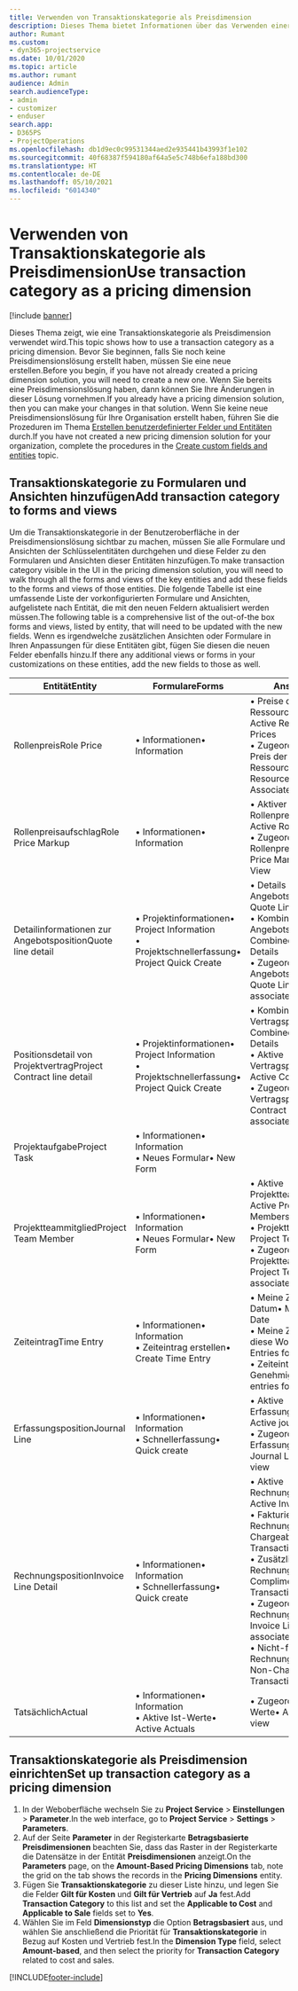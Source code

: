 ```yaml
---
title: Verwenden von Transaktionskategorie als Preisdimension
description: Dieses Thema bietet Informationen über das Verwenden einer Transaktionskategorie als Preisdimension.
author: Rumant
ms.custom:
- dyn365-projectservice
ms.date: 10/01/2020
ms.topic: article
ms.author: rumant
audience: Admin
search.audienceType:
- admin
- customizer
- enduser
search.app:
- D365PS
- ProjectOperations
ms.openlocfilehash: db1d9ec0c99531344aed2e935441b43993f1e102
ms.sourcegitcommit: 40f68387f594180af64a5e5c748b6efa188bd300
ms.translationtype: HT
ms.contentlocale: de-DE
ms.lasthandoff: 05/10/2021
ms.locfileid: "6014340"
---
```

# <a name="use-transaction-category-as-a-pricing-dimension"></a><span data-ttu-id="f530f-103">Verwenden von Transaktionskategorie als Preisdimension</span><span class="sxs-lookup"><span data-stu-id="f530f-103">Use transaction category as a pricing dimension</span></span>

[!include [banner](../includes/psa-now-project-operations.md)]

<span data-ttu-id="f530f-104">Dieses Thema zeigt, wie eine Transaktionskategorie als Preisdimension verwendet wird.</span><span class="sxs-lookup"><span data-stu-id="f530f-104">This topic shows how to use a transaction category as a pricing dimension.</span></span> <span data-ttu-id="f530f-105">Bevor Sie beginnen, falls Sie noch keine Preisdimensionslösung erstellt haben, müssen Sie eine neue erstellen.</span><span class="sxs-lookup"><span data-stu-id="f530f-105">Before you begin, if you have not already created a pricing dimension solution, you will need to create a new one.</span></span> <span data-ttu-id="f530f-106">Wenn Sie bereits eine Preisdimensionslösung haben, dann können Sie Ihre Änderungen in dieser Lösung vornehmen.</span><span class="sxs-lookup"><span data-stu-id="f530f-106">If you already have a pricing dimension solution, then you can make your changes in that solution.</span></span> <span data-ttu-id="f530f-107">Wenn Sie keine neue Preisdimensionslösung für Ihre Organisation erstellt haben, führen Sie die Prozeduren im Thema [Erstellen benutzerdefinierter Felder und Entitäten](create-custom-fields-entities.md) durch.</span><span class="sxs-lookup"><span data-stu-id="f530f-107">If you have not created a new pricing dimension solution for your organization, complete the procedures in the [Create custom fields and entities](create-custom-fields-entities.md) topic.</span></span>

## <a name="add-transaction-category-to-forms-and-views"></a><span data-ttu-id="f530f-108">Transaktionskategorie zu Formularen und Ansichten hinzufügen</span><span class="sxs-lookup"><span data-stu-id="f530f-108">Add transaction category to forms and views</span></span>
<span data-ttu-id="f530f-109">Um die Transaktionskategorie in der Benutzeroberfläche in der Preisdimensionslösung sichtbar zu machen, müssen Sie alle Formulare und Ansichten der Schlüsselentitäten durchgehen und diese Felder zu den Formularen und Ansichten dieser Entitäten hinzufügen.</span><span class="sxs-lookup"><span data-stu-id="f530f-109">To make transaction category visible in the UI in the pricing dimension solution, you will need to walk through all the forms and views of the key entities and add these fields to the forms and views of those entities.</span></span>
<span data-ttu-id="f530f-110">Die folgende Tabelle ist eine umfassende Liste der vorkonfigurierten Formulare und Ansichten, aufgelistete nach Entität, die mit den neuen Feldern aktualisiert werden müssen.</span><span class="sxs-lookup"><span data-stu-id="f530f-110">The following table is a comprehensive list of the out-of-the box forms and views, listed by entity, that will need to be updated with the new fields.</span></span> <span data-ttu-id="f530f-111">Wenn es irgendwelche zusätzlichen Ansichten oder Formulare in Ihren Anpassungen für diese Entitäten gibt, fügen Sie diesen die neuen Felder ebenfalls hinzu.</span><span class="sxs-lookup"><span data-stu-id="f530f-111">If there any additional views or forms in your customizations on these entities, add the new fields to those as well.</span></span>

|  <span data-ttu-id="f530f-112">Entität</span><span class="sxs-lookup"><span data-stu-id="f530f-112">Entity</span></span>        | <span data-ttu-id="f530f-113">Formulare</span><span class="sxs-lookup"><span data-stu-id="f530f-113">Forms</span></span>     |<span data-ttu-id="f530f-114">Ansichten</span><span class="sxs-lookup"><span data-stu-id="f530f-114">Views</span></span>        |
| ------------------------------|---------------------------------|----------------------------------|
|  <span data-ttu-id="f530f-115">Rollenpreis</span><span class="sxs-lookup"><span data-stu-id="f530f-115">Role Price</span></span>|<span data-ttu-id="f530f-116">• Informationen</span><span class="sxs-lookup"><span data-stu-id="f530f-116">• Information</span></span> |<span data-ttu-id="f530f-117">• Preise der aktiven Ressourcenkategorie</span><span class="sxs-lookup"><span data-stu-id="f530f-117">• Active Resource Category Prices</span></span><br> <span data-ttu-id="f530f-118">• Zugeordnete Ansicht: Preis der Ressourcenkategorie</span><span class="sxs-lookup"><span data-stu-id="f530f-118">• Resource Category Price Associated View</span></span>|
|  <span data-ttu-id="f530f-119">Rollenpreisaufschlag</span><span class="sxs-lookup"><span data-stu-id="f530f-119">Role Price Markup</span></span>|<span data-ttu-id="f530f-120">• Informationen</span><span class="sxs-lookup"><span data-stu-id="f530f-120">• Information</span></span>|<span data-ttu-id="f530f-121">• Aktiver Rollenpreisaufschlag</span><span class="sxs-lookup"><span data-stu-id="f530f-121">• Active Role Price Markup</span></span><br><span data-ttu-id="f530f-122">• Zugeordnete Ansicht: Rollenpreisaufschlag</span><span class="sxs-lookup"><span data-stu-id="f530f-122">• Role Price Markup Associated View</span></span>|
|  <span data-ttu-id="f530f-123">Detailinformationen zur Angebotsposition</span><span class="sxs-lookup"><span data-stu-id="f530f-123">Quote line detail</span></span>|<span data-ttu-id="f530f-124">• Projektinformationen</span><span class="sxs-lookup"><span data-stu-id="f530f-124">• Project Information</span></span><br><span data-ttu-id="f530f-125">• Projektschnellerfassung</span><span class="sxs-lookup"><span data-stu-id="f530f-125">• Project Quick Create</span></span>|<span data-ttu-id="f530f-126">• Details zu aktiver Angebotsposition</span><span class="sxs-lookup"><span data-stu-id="f530f-126">• Active Quote Line Detail</span></span><br><span data-ttu-id="f530f-127">• Kombinierte Angebotspositionsdetails</span><span class="sxs-lookup"><span data-stu-id="f530f-127">• Combined Quote Line Details</span></span><br><span data-ttu-id="f530f-128">• Zugeordnete Ansicht: Angebotspositionsdetail</span><span class="sxs-lookup"><span data-stu-id="f530f-128">• Quote Line Detail associated view</span></span>|
|  <span data-ttu-id="f530f-129">Positionsdetail von Projektvertrag</span><span class="sxs-lookup"><span data-stu-id="f530f-129">Project Contract line detail</span></span>|<span data-ttu-id="f530f-130">• Projektinformationen</span><span class="sxs-lookup"><span data-stu-id="f530f-130">• Project Information</span></span><br><span data-ttu-id="f530f-131">• Projektschnellerfassung</span><span class="sxs-lookup"><span data-stu-id="f530f-131">• Project Quick Create</span></span>|<span data-ttu-id="f530f-132">• Kombinierte Vertragspositionsdetails</span><span class="sxs-lookup"><span data-stu-id="f530f-132">• Combined Contract line Details</span></span><br><span data-ttu-id="f530f-133">• Aktive Vertragspositionsdetails</span><span class="sxs-lookup"><span data-stu-id="f530f-133">• Active Contract Line Details</span></span><br><span data-ttu-id="f530f-134">• Zugeordnete Ansicht: Vertragspositionsdetail</span><span class="sxs-lookup"><span data-stu-id="f530f-134">• Contract Line Detail associated view</span></span>|
|  <span data-ttu-id="f530f-135">Projektaufgabe</span><span class="sxs-lookup"><span data-stu-id="f530f-135">Project Task</span></span>|<span data-ttu-id="f530f-136">• Informationen</span><span class="sxs-lookup"><span data-stu-id="f530f-136">• Information</span></span><br><span data-ttu-id="f530f-137">• Neues Formular</span><span class="sxs-lookup"><span data-stu-id="f530f-137">• New Form</span></span>||
|  <span data-ttu-id="f530f-138">Projektteammitglied</span><span class="sxs-lookup"><span data-stu-id="f530f-138">Project Team Member</span></span>|<span data-ttu-id="f530f-139">• Informationen</span><span class="sxs-lookup"><span data-stu-id="f530f-139">• Information</span></span><br><span data-ttu-id="f530f-140">• Neues Formular</span><span class="sxs-lookup"><span data-stu-id="f530f-140">• New Form</span></span>|<span data-ttu-id="f530f-141">• Aktive Projektteammitglieder</span><span class="sxs-lookup"><span data-stu-id="f530f-141">• Active Project Team Members</span></span><br><span data-ttu-id="f530f-142">• Projektteammitglieder</span><span class="sxs-lookup"><span data-stu-id="f530f-142">• Project Team Members</span></span><br><span data-ttu-id="f530f-143">• Zugeordnete Ansicht: Projektteammitglieder</span><span class="sxs-lookup"><span data-stu-id="f530f-143">• Project Team members associated View</span></span>|
|  <span data-ttu-id="f530f-144">Zeiteintrag</span><span class="sxs-lookup"><span data-stu-id="f530f-144">Time Entry</span></span>|<span data-ttu-id="f530f-145">• Informationen</span><span class="sxs-lookup"><span data-stu-id="f530f-145">• Information</span></span><br><span data-ttu-id="f530f-146">• Zeiteintrag erstellen</span><span class="sxs-lookup"><span data-stu-id="f530f-146">• Create Time Entry</span></span>|<span data-ttu-id="f530f-147">• Meine Zeiteinträge nach Datum</span><span class="sxs-lookup"><span data-stu-id="f530f-147">• My Time Entries By Date</span></span><br><span data-ttu-id="f530f-148">• Meine Zeiteinträge für diese Woche</span><span class="sxs-lookup"><span data-stu-id="f530f-148">• My time Entries for this week</span></span><br><span data-ttu-id="f530f-149">• Zeiteinträge zur Genehmigung</span><span class="sxs-lookup"><span data-stu-id="f530f-149">• Time entries for approval</span></span>|
|  <span data-ttu-id="f530f-150">Erfassungsposition</span><span class="sxs-lookup"><span data-stu-id="f530f-150">Journal Line</span></span>|<span data-ttu-id="f530f-151">• Informationen</span><span class="sxs-lookup"><span data-stu-id="f530f-151">• Information</span></span><br><span data-ttu-id="f530f-152">• Schnellerfassung</span><span class="sxs-lookup"><span data-stu-id="f530f-152">• Quick create</span></span>|<span data-ttu-id="f530f-153">• Aktive Erfassungspositionen</span><span class="sxs-lookup"><span data-stu-id="f530f-153">• Active journal lines</span></span><br><span data-ttu-id="f530f-154">• Zugeordnete Ansicht: Erfassungsposition</span><span class="sxs-lookup"><span data-stu-id="f530f-154">• Journal Line associated view</span></span>|
|  <span data-ttu-id="f530f-155">Rechnungsposition</span><span class="sxs-lookup"><span data-stu-id="f530f-155">Invoice Line Detail</span></span>|<span data-ttu-id="f530f-156">• Informationen</span><span class="sxs-lookup"><span data-stu-id="f530f-156">• Information</span></span><br><span data-ttu-id="f530f-157">• Schnellerfassung</span><span class="sxs-lookup"><span data-stu-id="f530f-157">• Quick create</span></span>|<span data-ttu-id="f530f-158">• Aktive Rechnungspositionsdetails</span><span class="sxs-lookup"><span data-stu-id="f530f-158">• Active Invoice Line Details</span></span><br><span data-ttu-id="f530f-159">• Fakturierbare Rechnungsbuchungen</span><span class="sxs-lookup"><span data-stu-id="f530f-159">• Chargeable Invoice Transactions</span></span><br><span data-ttu-id="f530f-160">• Zusätzliche Rechnungsbuchungen</span><span class="sxs-lookup"><span data-stu-id="f530f-160">• Complimentary Invoice Transactions</span></span><br><span data-ttu-id="f530f-161">• Zugeordnete Ansicht: Rechnungspositionsdetail</span><span class="sxs-lookup"><span data-stu-id="f530f-161">• Invoice Line Detail associated view</span></span><br><span data-ttu-id="f530f-162">• Nicht-fakturierbare Rechnungsbuchungen</span><span class="sxs-lookup"><span data-stu-id="f530f-162">• Non-Chargeable Invoice Transactions</span></span>|
|  <span data-ttu-id="f530f-163">Tatsächlich</span><span class="sxs-lookup"><span data-stu-id="f530f-163">Actual</span></span>|<span data-ttu-id="f530f-164">• Informationen</span><span class="sxs-lookup"><span data-stu-id="f530f-164">• Information</span></span><br><span data-ttu-id="f530f-165">• Aktive Ist-Werte</span><span class="sxs-lookup"><span data-stu-id="f530f-165">• Active Actuals</span></span>|<span data-ttu-id="f530f-166">• Zugeordnete Ansicht: Ist-Werte</span><span class="sxs-lookup"><span data-stu-id="f530f-166">• Actual Associated view</span></span>|

## <a name="set-up-transaction-category-as-a-pricing-dimension"></a><span data-ttu-id="f530f-167">Transaktionskategorie als Preisdimension einrichten</span><span class="sxs-lookup"><span data-stu-id="f530f-167">Set up transaction category as a pricing dimension</span></span>

1. <span data-ttu-id="f530f-168">In der Weboberfläche wechseln Sie zu **Project Service** > **Einstellungen** > **Parameter**.</span><span class="sxs-lookup"><span data-stu-id="f530f-168">In the web interface, go to **Project Service** > **Settings** > **Parameters**.</span></span> 
2. <span data-ttu-id="f530f-169">Auf der Seite **Parameter** in der Registerkarte **Betragsbasierte Preisdimensionen** beachten Sie, dass das Raster in der Registerkarte die Datensätze in der Entität **Preisdimensionen** anzeigt.</span><span class="sxs-lookup"><span data-stu-id="f530f-169">On the **Parameters** page, on the **Amount-Based Pricing Dimensions** tab, note the grid on the tab shows the records in the **Pricing Dimensions** entity.</span></span>
3. <span data-ttu-id="f530f-170">Fügen Sie **Transaktionskategorie** zu dieser Liste hinzu, und legen Sie die Felder **Gilt für Kosten** und **Gilt für Vertrieb** auf **Ja** fest.</span><span class="sxs-lookup"><span data-stu-id="f530f-170">Add **Transaction Category** to this list and set the **Applicable to Cost** and **Applicable to Sale** fields set to **Yes**.</span></span>
4. <span data-ttu-id="f530f-171">Wählen Sie im Feld **Dimensionstyp** die Option **Betragsbasiert** aus, und wählen Sie anschließend die Priorität für **Transaktionskategorie** in Bezug auf Kosten und Vertrieb fest.</span><span class="sxs-lookup"><span data-stu-id="f530f-171">In the **Dimension Type** field, select **Amount-based**, and then select the priority for **Transaction Category** related to cost and sales.</span></span>


[!INCLUDE[footer-include](../includes/footer-banner.md)]